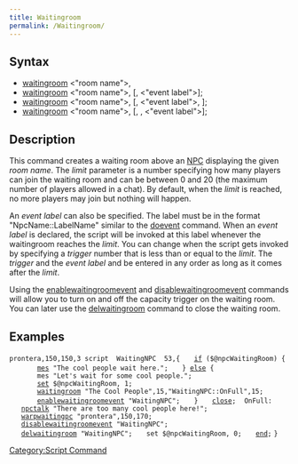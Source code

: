 ```yaml
---
title: Waitingroom
permalink: /Waitingroom/
---
```


Syntax
------

-   [waitingroom](/waitingroom "wikilink") &lt;"room name"&gt;, <limit>
-   [waitingroom](/waitingroom "wikilink") &lt;"room name"&gt;, <limit>\[, &lt;"event label"&gt;\];
-   [waitingroom](/waitingroom "wikilink") &lt;"room name"&gt;, <limit>\[, &lt;"event label"&gt;, <trigger>\];
-   [waitingroom](/waitingroom "wikilink") &lt;"room name"&gt;, <limit>\[, <trigger>, &lt;"event label"&gt;\];

Description
-----------

This command creates a waiting room above an [NPC](/NPC "wikilink") displaying the given *room name*. The *limit* parameter is a number specifying how many players can join the waiting room and can be between 0 and 20 (the maximum number of players allowed in a chat). By default, when the *limit* is reached, no more players may join but nothing will happen.

An *event label* can also be specified. The label must be in the format "NpcName::LabelName" similar to the [doevent](/doevent "wikilink") command. When an *event label* is declared, the script will be invoked at this label whenever the waitingroom reaches the *limit*. You can change when the script gets invoked by specifying a *trigger* number that is less than or equal to the *limit*. The *trigger* and the *event label* and be entered in any order as long as it comes after the *limit*.

Using the [enablewaitingroomevent](/enablewaitingroomevent "wikilink") and [disablewaitingroomevent](/disablewaitingroomevent "wikilink") commands will allow you to turn on and off the capacity trigger on the waiting room. You can later use the [delwaitingroom](/delwaitingroom "wikilink") command to close the waiting room.

Examples
--------

`prontera,150,150,3 script  WaitingNPC  53,{`
`   `[`if`](/if "wikilink")` ($@npcWaitingRoom) {`
`       `[`mes`](/mes "wikilink")` "The cool people wait here.";`
`   } `[`else`](/else "wikilink")` {`
`       mes "Let's wait for some cool people.";`
`       `[`set`](/set "wikilink")` $@npcWaitingRoom, 1;`
`       `[`waitingroom`](/waitingroom "wikilink")` "The Cool People",15,"WaitingNPC::OnFull",15;`
`       `[`enablewaitingroomevent`](/enablewaitingroomevent "wikilink")` "WaitingNPC";`
`   }`
`   `[`close`](/close "wikilink")`;`
` `
`OnFull:`
`   `[`npctalk`](/npctalk "wikilink")` "There are too many cool people here!";`
`   `[`warpwaitingpc`](/warpwaitingpc "wikilink")` "prontera",150,170;`
`   `[`disablewaitingroomevent`](/disablewaitingroomevent "wikilink")` "WaitingNPC";`
`   `[`delwaitingroom`](/delwaitingroom "wikilink")` "WaitingNPC";`
`   set $@npcWaitingRoom, 0;`
`   `[`end`](/end "wikilink")`;`
`}`

[Category:Script Command](/Category:Script_Command "wikilink")